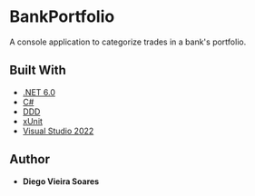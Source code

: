 # BankPortfolio

A console application to categorize trades in a bank's portfolio.

## Built With

* [.NET 6.0](https://www.microsoft.com/net/learn/get-started/)
* [C#](https://docs.microsoft.com/pt-br/dotnet/csharp/)
* [DDD](https://www.eduardopires.net.br/2016/08/ddd-nao-e-arquitetura-em-camadas/)
* [xUnit](https://xunit.net/)
* [Visual Studio 2022](https://visualstudio.microsoft.com/pt-br/vs/) 

## Author

* **Diego Vieira Soares** 
